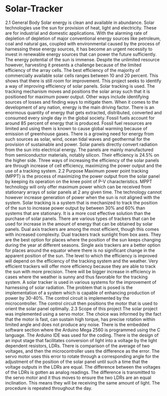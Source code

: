 # Solar-Tracker
2.1 	General Body
Solar energy is clean and available in abundance. Solar technologies use the sun for provision of heat, light and electricity. These are for industrial and domestic applications. With the alarming rate of depletion of depletion of major conventional energy sources like petroleum, coal and natural gas, coupled with environmental caused by the process of harnessing these energy sources, it has become an urgent necessity to invest in renewable energy sources that can power the future sufficiently. The energy potential of the sun is immense. Despite the unlimited resource however, harvesting it presents a challenge because of the limited efficiency of the array cells. 
The best efficiency of the majority of commercially available solar cells ranges between 10 and 20 percent. This shows that there is still room for improvement. This project seeks to identify a way of improving efficiency of solar panels. Solar tracking is used. The tracking mechanism moves and positions the solar array such that it is positioned for maximum power output. Other ways include identifying sources of losses and finding ways to mitigate them. 
When it comes to the development of any nation, energy is the main driving factor. There is an enormous quantity of energy that gets extracted, distributed, converted and consumed every single day in the global society. Fossil fuels account for around 85 percent of energy that is produced. Fossil fuel resources are limited and using them is known to cause global warming because of emission of greenhouse gases. There is a growing need for energy from such sources as solar, wind, ocean tidal waves and geothermal for the provision of sustainable and power. Solar panels directly convert radiation from the sun into electrical energy. The panels are mainly manufactured from semiconductor materials, notably silicon. Their efficiency is 24.5% on the higher side. Three ways of increasing the efficiency of the solar panels are through increase of cell efficiency, maximizing the power output and the use of a tracking system.
2.2 	Purpose
Maximum power point tracking (MPPT) is the process of maximizing the power output from the solar panel by keeping its operation on the knee point of P-V characteristics. MPPT technology will only offer maximum power which can be received from stationary arrays of solar panels at 2 any given time. The technology cannot however increase generation of power when the sun is not aligned with the system. 
Solar tracking is a system that is mechanized to track the position of the sun to increase power output by between 30% and 60% than systems that are stationary. It is a more cost effective solution than the purchase of solar panels. 
There are various types of trackers that can be used for increase in the amount of energy that can be obtained by solar panels. Dual axis trackers are among the most efficient, though this comes with increased complexity. Dual trackers track sunlight from box axes. They are the best option for places where the position of the sun keeps changing during the year at different seasons. Single axis trackers are a better option for places around the equator where there is no significant change in the apparent position of the sun. 
The level to which the efficiency is improved will depend on the efficiency of the tracking system and the weather. Very efficient trackers will offer more efficiency because they are able to track the sun with more precision. There will be bigger increase in efficiency in cases where the weather is sunny and thus favorable for the tracking system.
A solar tracker is used in various systems for the improvement of harnessing of solar radiation. The problem that is posed is the implementation of a system which is capable of enhancing production of power by 30-40%. The control circuit is implemented by the microcontroller. The control circuit then positions the motor that is used to orient the solar panel optimally.
2.3 	Scope of this project
The solar project was implemented using a servo motor. The choice was informed by the fact that the motor is fast, can sustain high torque, has precise rotation within limited angle and does not produce any noise. There is the embedded software section where the Arduino Mega 2560 is programmed using the C language. The Arduino IDE was used for the coding. 
There is the design of an input stage that facilitates conversion of light into a voltage by the light dependent resistors, LDRs. There is comparison of the average of two voltages, and then the microcontroller uses the difference as the error. The servo motor uses this error to rotate through a corresponding angle for the adjustment of the position of the solar panel until such a time that the voltage outputs in the LDRs are equal. The difference between the voltages of the LDRs is gotten as analog readings. The difference is transmitted to the servo motor and it thus moves to ensure the two LDRs are an equal inclination. This means they will be receiving the same amount of light. The procedure is repeated throughout the day.
